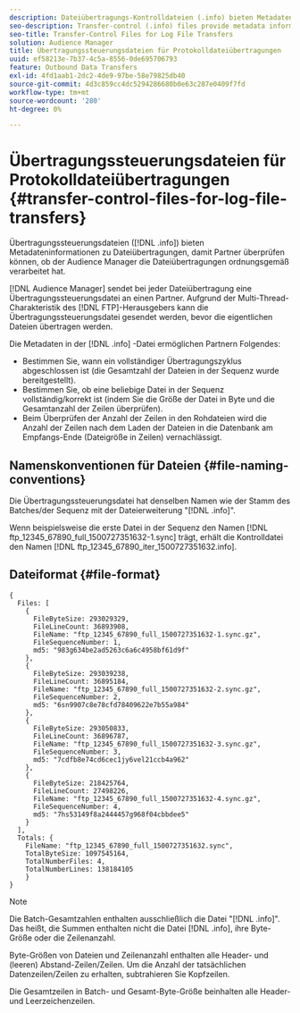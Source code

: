 ```yaml
---
description: Dateiübertragungs-Kontrolldateien (.info) bieten Metadateninformationen zu Dateiübertragungen, sodass Partner überprüfen können, ob der Audience Manager die Dateiübertragungen ordnungsgemäß verarbeitet hat.
seo-description: Transfer-control (.info) files provide metadata information about file transfers so that partners can verify that Audience Manager handled file transfers correctly.
seo-title: Transfer-Control Files for Log File Transfers
solution: Audience Manager
title: Übertragungssteuerungsdateien für Protokolldateiübertragungen
uuid: ef58213e-7b37-4c5a-8556-0de695706793
feature: Outbound Data Transfers
exl-id: 4fd1aab1-2dc2-4de9-97be-58e79825db40
source-git-commit: 4d3c859cc4dc5294286680b0e63c287e0409f7fd
workflow-type: tm+mt
source-wordcount: '280'
ht-degree: 0%

---
```


# Übertragungssteuerungsdateien für Protokolldateiübertragungen {#transfer-control-files-for-log-file-transfers}

Übertragungssteuerungsdateien ([!DNL .info]) bieten Metadateninformationen zu Dateiübertragungen, damit Partner überprüfen können, ob der Audience Manager die Dateiübertragungen ordnungsgemäß verarbeitet hat.

[!DNL Audience Manager] sendet bei jeder Dateiübertragung eine Übertragungssteuerungsdatei an einen Partner. Aufgrund der Multi-Thread-Charakteristik des [!DNL FTP]-Herausgebers kann die Übertragungssteuerungsdatei gesendet werden, bevor die eigentlichen Dateien übertragen werden.

Die Metadaten in der [!DNL .info] -Datei ermöglichen Partnern Folgendes:

* Bestimmen Sie, wann ein vollständiger Übertragungszyklus abgeschlossen ist (die Gesamtzahl der Dateien in der Sequenz wurde bereitgestellt).
* Bestimmen Sie, ob eine beliebige Datei in der Sequenz vollständig/korrekt ist (indem Sie die Größe der Datei in Byte und die Gesamtanzahl der Zeilen überprüfen).
* Beim Überprüfen der Anzahl der Zeilen in den Rohdateien wird die Anzahl der Zeilen nach dem Laden der Dateien in die Datenbank am Empfangs-Ende (Dateigröße in Zeilen) vernachlässigt.

## Namenskonventionen für Dateien {#file-naming-conventions}

Die Übertragungssteuerungsdatei hat denselben Namen wie der Stamm des Batches/der Sequenz mit der Dateierweiterung &quot;[!DNL .info]&quot;.

Wenn beispielsweise die erste Datei in der Sequenz den Namen [!DNL ftp_12345_67890_full_1500727351632-1.sync] trägt, erhält die Kontrolldatei den Namen [!DNL ftp_12345_67890_iter_1500727351632.info].

## Dateiformat {#file-format}

```
{
  Files: [
    {
      FileByteSize: 293029329,
      FileLineCount: 36893908,
      FileName: "ftp_12345_67890_full_1500727351632-1.sync.gz",
      FileSequenceNumber: 1,
      md5: "983g634be2ad5263c6a6c4958bf61d9f"
    },
    {
      FileByteSize: 293039238,
      FileLineCount: 36895184,
      FileName: "ftp_12345_67890_full_1500727351632-2.sync.gz",
      FileSequenceNumber: 2,
      md5: "6sn9907c8e78cfd78409622e7b55a984"
    },
    {
      FileByteSize: 293050833,
      FileLineCount: 36896787,
      FileName: "ftp_12345_67890_full_1500727351632-3.sync.gz",
      FileSequenceNumber: 3,
      md5: "7cdfb8e74cd6cec1jy6vel21ccb4a962"
    },
    {
      FileByteSize: 218425764,
      FileLineCount: 27498226,
      FileName: "ftp_12345_67890_full_1500727351632-4.sync.gz",
      FileSequenceNumber: 4,
      md5: "7hs53149f8a2444457g968f04cbbdee5"
    }
  ],
  Totals: {
    FileName: "ftp_12345_67890_full_1500727351632.sync",
    TotalByteSize: 1097545164,
    TotalNumberFiles: 4,
    TotalNumberLines: 138184105
    }
}
```

>[!NOTE]
>
> Die Batch-Gesamtzahlen enthalten ausschließlich die Datei &quot;[!DNL .info]&quot;. Das heißt, die Summen enthalten nicht die Datei [!DNL .info], ihre Byte-Größe oder die Zeilenanzahl.
>
> Byte-Größen von Dateien und Zeilenanzahl enthalten alle Header- und (leeren) Abstand-Zeilen/Zeilen. Um die Anzahl der tatsächlichen Datenzeilen/Zeilen zu erhalten, subtrahieren Sie Kopfzeilen.
>
> Die Gesamtzeilen in Batch- und Gesamt-Byte-Größe beinhalten alle Header- und Leerzeichenzeilen.
